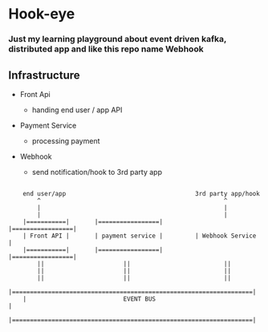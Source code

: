 # Hook-eye

### Just my learning playground about event driven kafka, distributed app and like this repo name Webhook


## Infrastructure
- Front Api
    - handing end user / app API

- Payment Service
    - processing payment

- Webhook
    - send notification/hook to 3rd party app

```

    end user/app                                    3rd party app/hook
        ^                                                   ^
        |                                                   |
        |                                                   |
    |===========|       |=================|         |=================|
    | Front API |       | payment service |         | Webhook Service |
    |===========|       |=================|         |=================|
        ||                      ||                          ||
        ||                      ||                          ||
        ||                      ||                          ||
    |===================================================================|
    |                           EVENT BUS                               |
    |===================================================================|

```